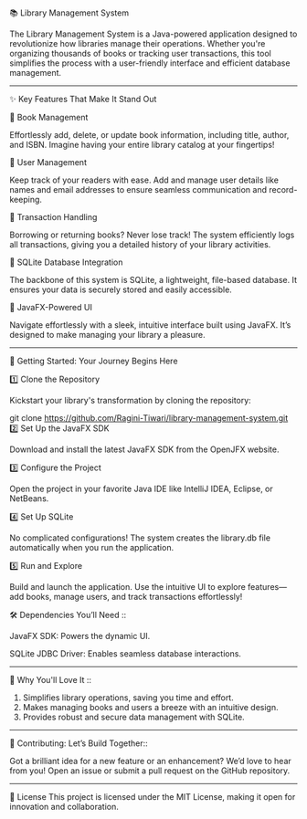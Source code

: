 📚 Library Management System

The Library Management System is a Java-powered application designed to revolutionize how libraries manage their operations. Whether you're organizing thousands of books or tracking user transactions, this tool simplifies the process with a user-friendly interface and efficient database management.

---

✨ Key Features That Make It Stand Out

🌟 Book Management

Effortlessly add, delete, or update book information, including title, author, and ISBN. Imagine having your entire library catalog at your fingertips!

🌟 User Management

Keep track of your readers with ease. Add and manage user details like names and email addresses to ensure seamless communication and record-keeping.

🌟 Transaction Handling

Borrowing or returning books? Never lose track! The system efficiently logs all transactions, giving you a detailed history of your library activities.

🌟 SQLite Database Integration

The backbone of this system is SQLite, a lightweight, file-based database. It ensures your data is securely stored and easily accessible.

🌟 JavaFX-Powered UI

Navigate effortlessly with a sleek, intuitive interface built using JavaFX. It’s designed to make managing your library a pleasure.

---

🚀 Getting Started: Your Journey Begins Here

1️⃣ Clone the Repository

Kickstart your library's transformation by cloning the repository:

   git clone https://github.com/Ragini-Tiwari/library-management-system.git  
2️⃣ Set Up the JavaFX SDK

Download and install the latest JavaFX SDK from the OpenJFX website.

3️⃣ Configure the Project

Open the project in your favorite Java IDE like IntelliJ IDEA, Eclipse, or NetBeans.

4️⃣ Set Up SQLite

No complicated configurations! The system creates the library.db file automatically when you run the application.

5️⃣ Run and Explore

Build and launch the application. Use the intuitive UI to explore features—add books, manage users, and track transactions effortlessly!

🛠️ Dependencies You’ll Need ::

JavaFX SDK: Powers the dynamic UI.

SQLite JDBC Driver: Enables seamless database interactions.

---

🌟 Why You'll Love It ::

1. Simplifies library operations, saving you time and effort.
2. Makes managing books and users a breeze with an intuitive design.
3. Provides robust and secure data management with SQLite.

---

🤝 Contributing: Let’s Build Together::

Got a brilliant idea for a new feature or an enhancement? We’d love to hear from you! Open an issue or submit a pull request on the GitHub repository.

---

📜 License
This project is licensed under the MIT License, making it open for innovation and collaboration.
